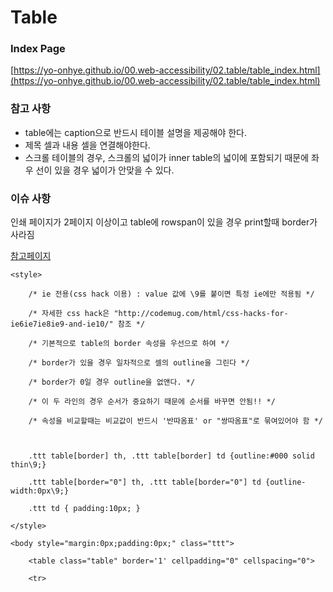 # Table

### Index Page

[https://yo-onhye.github.io/00.web-accessibility/02.table/table_index.html](https://yo-onhye.github.io/00.web-accessibility/02.table/table_index.html)

### 참고 사항

- table에는 caption으로 반드시 테이블 설명을 제공해야 한다.
- 제목 셀과 내용 셀을 연결해야한다.
- 스크롤 테이블의 경우, 스크롤의 넓이가 inner table의 넓이에 포함되기 때문에 좌우 선이 있을 경우 넓이가 안맞을 수 있다.

### 이슈 사항
인쇄 페이지가 2페이지 이상이고 table에 rowspan이 있을 경우 print할때 border가 사라짐

[참고페이지](https://onedrive.live.com/redir?resid=CE77114661B07FD%21104&page=Edit&wd=target%28Hivelab%20works%202018.one%7C1fdd5602-1e4c-5343-85b2-20237ccc14f9%2F%5B2017.09.18~09.22%5D%7C9819529c-e0ef-436d-b217-a1a894d8c1fe%2F%29)

```
<style>

	/* ie 전용(css hack 이용) : value 값에 \9를 붙이면 특정 ie에만 적용됨 */

	/* 자세한 css hack은 "http://codemug.com/html/css-hacks-for-ie6ie7ie8ie9-and-ie10/" 참조 */

	/* 기본적으로 table의 border 속성을 우선으로 하여 */

	/* border가 있을 경우 일차적으로 셀의 outline을 그린다 */

	/* border가 0일 경우 outline을 없앤다. */

	/* 이 두 라인의 경우 순서가 중요하기 때문에 순서를 바꾸면 안됨!! */

	/* 속성을 비교할때는 비교값이 반드시 '반따옴표' or "쌍따옴표"로 묶여있어야 함 */

	 

	.ttt table[border] th, .ttt table[border] td {outline:#000 solid thin\9;}

	.ttt table[border="0"] th, .ttt table[border="0"] td {outline-width:0px\9;}

	.ttt td { padding:10px; }

</style>

<body style="margin:0px;padding:0px;" class="ttt">

	<table class="table" border='1' cellpadding="0" cellspacing="0">

	<tr>

```